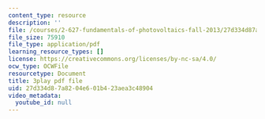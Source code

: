 ```yaml
---
content_type: resource
description: ''
file: /courses/2-627-fundamentals-of-photovoltaics-fall-2013/27d334d87a8204e601b423aea3c48904_PLVjevMsQpQ.pdf
file_size: 75910
file_type: application/pdf
learning_resource_types: []
license: https://creativecommons.org/licenses/by-nc-sa/4.0/
ocw_type: OCWFile
resourcetype: Document
title: 3play pdf file
uid: 27d334d8-7a82-04e6-01b4-23aea3c48904
video_metadata:
  youtube_id: null
---
```

